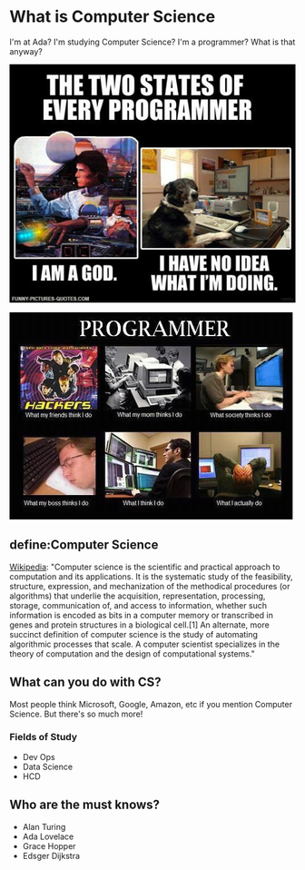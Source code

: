 # What is Computer Science

I'm at Ada? I'm studying Computer Science? I'm a programmer? What is that anyway?

![Two States of Every Programmer](things/funny-states-programmer-god-dog.jpg)

![What Programmers Do](things/programmer-what-I-do.jpg)

## define:Computer Science

[Wikipedia](http://en.wikipedia.org/wiki/Computer_science): "Computer science is the scientific and practical approach to computation and its applications. It is the systematic study of the feasibility, structure, expression, and mechanization of the methodical procedures (or algorithms) that underlie the acquisition, representation, processing, storage, communication of, and access to information, whether such information is encoded as bits in a computer memory or transcribed in genes and protein structures in a biological cell.[1] An alternate, more succinct definition of computer science is the study of automating algorithmic processes that scale. A computer scientist specializes in the theory of computation and the design of computational systems."

## What can you do with CS?

Most people think Microsoft, Google, Amazon, etc if you mention Computer Science. But there's so much more!

### Fields of Study

- Dev Ops
- Data Science
- HCD

## Who are the must knows?

- Alan Turing
- Ada Lovelace
- Grace Hopper
- Edsger Dijkstra
